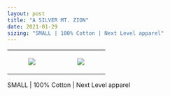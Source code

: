 ```yaml
---
layout: post
title: "A SILVER MT. ZION"
date: 2021-01-29
sizing: "SMALL | 100% Cotton | Next Level apparel"
---
```




<table style="width:100%;"><tr><td style="vertical-align:top;">
      <figure class="tmblr-full" data-orig-height="2048" data-orig-width="1365" data-orig-src="https://concertshirts.netlify.app/shirts/0483/0483-01.jpg"><img src="https://64.media.tumblr.com/f293e3d5bc17aa41237d65e822bd3b18/fa65450153ae6784-dd/s540x810/9504b9e0506bdcbe2a85c068852ddd5a899421b5.jpg" data-orig-height="2048" data-orig-width="1365" data-orig-src="https://concertshirts.netlify.app/shirts/0483/0483-01.jpg"/></figure></td>
    <td style="vertical-align:top;">
      <figure class="tmblr-full" data-orig-height="2048" data-orig-width="1365" data-orig-src="https://concertshirts.netlify.app/shirts/0483/0483-02.jpg"><img src="https://64.media.tumblr.com/e48e83bcbdab5e297883d5f9a7fb8223/fa65450153ae6784-58/s540x810/be51e9c9837291650e5f062e7c1f5bb4e5a1686c.jpg" data-orig-height="2048" data-orig-width="1365" data-orig-src="https://concertshirts.netlify.app/shirts/0483/0483-02.jpg"/></figure></td>
  </tr></table><p>
  SMALL | 100% Cotton | Next Level apparel
</p>
